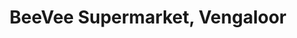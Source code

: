 ---
title: "BeeVee Supermarket, Vengaloor"
url: /tirur/beevee-supermarket-vengaloor/
shop: Supermarkt
---